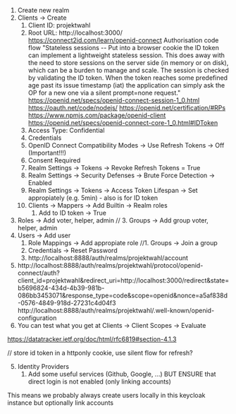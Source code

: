 <!--
SPDX-License-Identifier: AGPL-3.0-or-later
SPDX-FileCopyrightText: 2021 Moritz Hedtke <Moritz.Hedtke@t-online.de>
-->

1. Create new realm
2. Clients -> Create
   1. Client ID: projektwahl
   1. Root URL: http://localhost:3000/
      https://connect2id.com/learn/openid-connect
      Authorisation code flow
      "Stateless sessions -- Put into a browser cookie the ID token can implement a lightweight stateless session. This does away with the need to store sessions on the server side (in memory or on disk), which can be a burden to manage and scale. The session is checked by validating the ID token. When the token reaches some predefined age past its issue timestamp (iat) the application can simply ask the OP for a new one via a silent prompt=none request."
      https://openid.net/specs/openid-connect-session-1_0.html
      https://oauth.net/code/nodejs/
      https://openid.net/certification/#RPs
      https://www.npmjs.com/package/openid-client
      https://openid.net/specs/openid-connect-core-1_0.html#IDToken
   1. Access Type: Confidential
   1. Credentials
   1. OpenID Connect Compatibility Modes -> Use Refresh Tokens -> Off (Important!!!)
   1. Consent Required
   1. Realm Settings -> Tokens -> Revoke Refresh Tokens = True
   1. Realm Settings -> Security Defenses -> Brute Force Detection -> Enabled
   1. Realm Settings -> Tokens -> Access Token Lifespan -> Set appropiately (e.g. 5min) - also is for ID token
   1. Clients -> Mappers -> Add Builtin -> Realm roles
      1. Add to ID token -> True
3. Roles -> Add voter, helper, admin
   // 3. Groups -> Add group voter, helper, admin
4. Users -> Add user
   1. Role Mappings -> Add appropiate role
      //1. Groups -> Join a group
   1. Credentials -> Reset Password
   1. http://localhost:8888/auth/realms/projektwahl/account
5. http://localhost:8888/auth/realms/projektwahl/protocol/openid-connect/auth?client_id=projektwahl&redirect_uri=http://localhost:3000/redirect&state=b5696824-434d-4b39-981b-086bb3453071&response_type=code&scope=openid&nonce=a5af838d-0576-4849-918d-27231c4d04f3
   http://localhost:8888/auth/realms/projektwahl/.well-known/openid-configuration
6. You can test what you get at Clients -> Client Scopes -> Evaluate

https://datatracker.ietf.org/doc/html/rfc6819#section-4.1.3

// store id token in a httponly cookie, use silent flow for refresh?

5. Identity Providers
   1. Add some useful services (Github, Google, ...) BUT ENSURE that direct login is not enabled (only linking accounts)

This means we probably always create users locally in this keycloak instance but optionally link accounts
